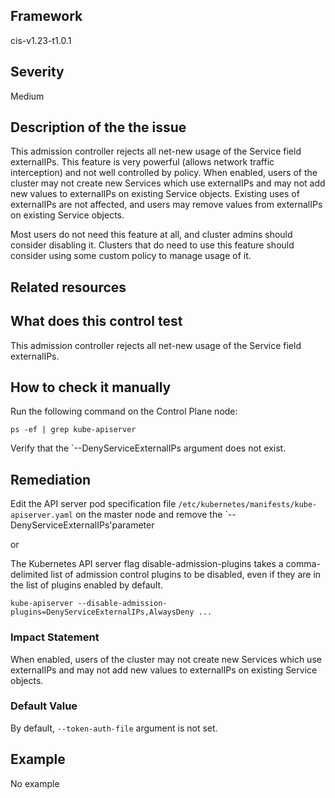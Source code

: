## Framework
cis-v1.23-t1.0.1
 
## Severity
Medium

## Description of the the issue
This admission controller rejects all net-new usage of the Service field externalIPs. This feature is very powerful (allows network traffic interception) and not well controlled by policy. When enabled, users of the cluster may not create new Services which use externalIPs and may not add new values to externalIPs on existing Service objects. Existing uses of externalIPs are not affected, and users may remove values from externalIPs on existing Service objects.

 Most users do not need this feature at all, and cluster admins should consider disabling it. Clusters that do need to use this feature should consider using some custom policy to manage usage of it.
 
## Related resources

## What does this control test
This admission controller rejects all net-new usage of the Service field externalIPs.
 
## How to check it manually
Run the following command on the Control Plane node:

 
```
ps -ef | grep kube-apiserver

```
 Verify that the `--DenyServiceExternalIPs argument does not exist.
## Remediation
Edit the API server pod specification file `/etc/kubernetes/manifests/kube-apiserver.yaml` on the master node and remove the `--DenyServiceExternalIPs'parameter

 or

 The Kubernetes API server flag disable-admission-plugins takes a comma-delimited list of admission control plugins to be disabled, even if they are in the list of plugins enabled by default.

 `kube-apiserver --disable-admission-plugins=DenyServiceExternalIPs,AlwaysDeny ...`
 
### Impact Statement
When enabled, users of the cluster may not create new Services which use externalIPs and may not add new values to externalIPs on existing Service objects.
### Default Value
By default, `--token-auth-file` argument is not set.
## Example
No example
